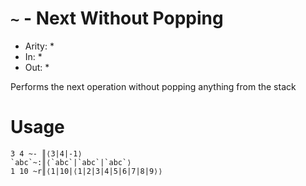 # `~` - Next Without Popping

- Arity: *
- In: *
- Out: *

Performs the next operation without popping anything from the stack

# Usage
```
3 4 ~- ║⟨3|4|-1⟩
`abc`~:║⟨`abc`|`abc`|`abc`⟩
1 10 ~r║⟨1|10|⟨1|2|3|4|5|6|7|8|9⟩⟩
```
